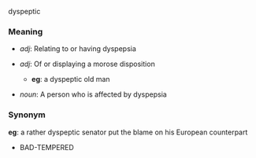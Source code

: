 dyspeptic
### Meaning
+ _adj_: Relating to or having dyspepsia
+ _adj_: Of or displaying a morose disposition
	+ __eg__:  a dyspeptic old man

+ _noun_: A person who is affected by dyspepsia

### Synonym

__eg__: a rather dyspeptic senator put the blame on his European counterpart

+ BAD-TEMPERED


